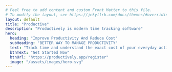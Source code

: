 ```yaml
---
# Feel free to add content and custom Front Matter to this file.
# To modify the layout, see https://jekyllrb.com/docs/themes/#overriding-theme-defaults
layout: default
title: "Productive"
description: "Productively is modern time tracking software"
hero:
  heading: "Improve Productivity And Reduce Cost"
  subHeading: "BETTER WAY TO MANAGE PRODUCTIVITY"
  text: "Track time and understand the exact cost of your everyday activities. Identify inefficiencies and improve your business processes based on accurate data."
  btnText: "Get Started Now"
  btnUrl: "https://productively.app/register"
  image: "/assets/images/hero.svg"
---
```


